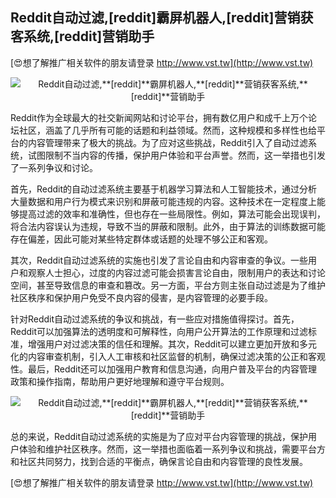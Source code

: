 ## **Reddit自动过滤,**[reddit]**霸屏机器人,**[reddit]**营销获客系统,**[reddit]**营销助手**

[😍想了解推广相关软件的朋友请登录 http://www.vst.tw](http://www.vst.tw)

 <center><img src="https://vst.tw/MP4/tuiguang/png/5.png" alt="Reddit自动过滤,**[reddit]**霸屏机器人,**[reddit]**营销获客系统,**[reddit]**营销助手"></center>

Reddit作为全球最大的社交新闻网站和讨论平台，拥有数亿用户和成千上万个论坛社区，涵盖了几乎所有可能的话题和利益领域。然而，这种规模和多样性也给平台的内容管理带来了极大的挑战。为了应对这些挑战，Reddit引入了自动过滤系统，试图限制不当内容的传播，保护用户体验和平台声誉。然而，这一举措也引发了一系列争议和讨论。

首先，Reddit的自动过滤系统主要基于机器学习算法和人工智能技术，通过分析大量数据和用户行为模式来识别和屏蔽可能违规的内容。这种技术在一定程度上能够提高过滤的效率和准确性，但也存在一些局限性。例如，算法可能会出现误判，将合法内容误认为违规，导致不当的屏蔽和限制。此外，由于算法的训练数据可能存在偏差，因此可能对某些特定群体或话题的处理不够公正和客观。

其次，Reddit自动过滤系统的实施也引发了言论自由和内容审查的争议。一些用户和观察人士担心，过度的内容过滤可能会损害言论自由，限制用户的表达和讨论空间，甚至导致信息的审查和篡改。另一方面，平台方则主张自动过滤是为了维护社区秩序和保护用户免受不良内容的侵害，是内容管理的必要手段。

针对Reddit自动过滤系统的争议和挑战，有一些应对措施值得探讨。首先，Reddit可以加强算法的透明度和可解释性，向用户公开算法的工作原理和过滤标准，增强用户对过滤决策的信任和理解。其次，Reddit可以建立更加开放和多元化的内容审查机制，引入人工审核和社区监督的机制，确保过滤决策的公正和客观性。最后，Reddit还可以加强用户教育和信息沟通，向用户普及平台的内容管理政策和操作指南，帮助用户更好地理解和遵守平台规则。

 <center><img src="https://vst.tw/MP4/tuiguang/png/1.png" alt="Reddit自动过滤,**[reddit]**霸屏机器人,**[reddit]**营销获客系统,**[reddit]**营销助手"></center>

总的来说，Reddit自动过滤系统的实施是为了应对平台内容管理的挑战，保护用户体验和维护社区秩序。然而，这一举措也面临着一系列争议和挑战，需要平台方和社区共同努力，找到合适的平衡点，确保言论自由和内容管理的良性发展。

[😍想了解推广相关软件的朋友请登录 http://www.vst.tw](http://www.vst.tw)



